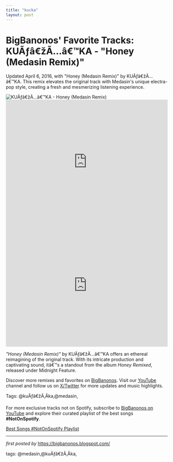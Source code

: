 ```yaml
---
title: "kucka"
layout: post
---
```

<!-- Post Title -->
<h1 >BigBanonos' Favorite Tracks: KUÃƒâ€žÃ…â€™KA - "Honey (Medasin Remix)"</h1> <!-- Introductory Text -->
<p >Updated April 6, 2016, with "Honey (Medasin Remix)" by KUÃƒâ€žÃ…â€™KA. This remix elevates the original track with Medasin's unique electra-pop style, creating a fresh and mesmerizing listening experience.</p> <!-- Featured Image -->
<div > <img src="https://img.redbull.com/images/c_fill,g_auto,w_1200,h_600/f_auto,q_auto/redbullcom/2021/4/29/jqw1zdmhmgqo3nwyh37v/kucka-2021" alt="KUÃƒâ€žÃ…â€™KA - Honey (Medasin Remix)" />
</div> <!-- YouTube Video Embed -->
<div > <iframe width="100%" height="385" src="https://www.youtube.com/embed/HCXW-Wbfn4U" title="KuÃƒâ€žÃ‚Âka - Honey (Medasin Remix)" frameborder="0" allow="accelerometer; autoplay; clipboard-write; encrypted-media; gyroscope; picture-in-picture; web-share" referrerpolicy="strict-origin-when-cross-origin" allowfullscreen></iframe>
</div>
<div > <iframe width="100%" height="385" src="https://www.youtube.com/embed/HCXW-Wbfn4U" title="KuÃƒâ€žÃ‚Âka - Honey (Medasin Remix)" frameborder="0" allow="accelerometer; autoplay; clipboard-write; encrypted-media; gyroscope; picture-in-picture; web-share" referrerpolicy="strict-origin-when-cross-origin" allowfullscreen></iframe>
</div>
<!-- Song Information -->
<div > <p><em>"Honey (Medasin Remix)"</em> by KUÃƒâ€žÃ…â€™KA offers an ethereal reimagining of the original track. With its intricate production and captivating sound, itâ€™s a standout from the album <em>Honey Remixed</em>, released under Midnight Feature.</p>
</div> <!-- Footer Links -->
<div > <p>Discover more remixes and favorites on <a href="https://bigbanonos.blogspot.com/" target="_blank">BigBanonos</a>. Visit our <a href="https://www.youtube.com/@BigBanonos" target="_blank">YouTube</a> channel and follow us on <a href="https://x.com/bigbanonos" target="_blank">X/Twitter</a> for more updates and music highlights.</p>
</div> <!-- Tags -->
<p >Tags: @kuÃƒâ€žÃ‚Âka,@medasin,</p>


<!--Subscribe and Playlist Links-->
<div>
    <p>For more exclusive tracks not on Spotify, subscribe to <a href="https://www.youtube.com/@BigBanonos" target="_blank">BigBanonos on YouTube</a> and explore their curated playlist of the best songs <strong>#NotOnSpotify</strong>.</p>
    <p><a href="https://www.youtube.com/playlist?list=PLtuNtuTatqI0kFahUCbtbfenC_ET5O_tr" target="_blank">Best Songs #NotOnSpotify Playlist<br /></a></p></div>

<hr />

<p><em>first posted by</em> <a href="https://bigbanonos.blogspot.com/" rel="noopener" target="_new">https://bigbanonos.blogspot.com/</a></p>

<p>tags: @medasin,@kuÃƒâ€žÃ‚Âka,</p>
